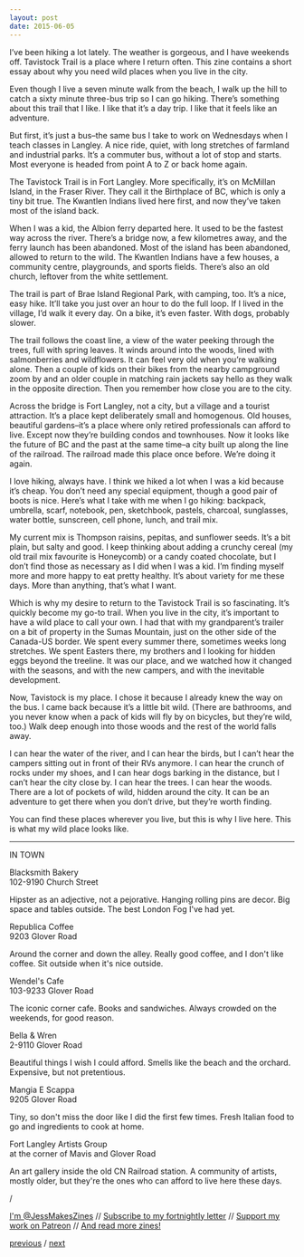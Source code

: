 ```yaml
---
layout: post
date: 2015-06-05
---
```


I’ve been hiking a lot lately. The weather is gorgeous, and I have weekends off. Tavistock Trail is a place where I return often. This zine contains a short essay about why you need wild places when you live in the city.

Even though I live a seven minute walk from the beach, I walk up the hill to catch a sixty minute three-bus trip so I can go hiking. There’s something about this trail that I like. I like that it’s a day trip. I like that it feels like an adventure.

But first, it’s just a bus–the same bus I take to work on Wednesdays when I teach classes in Langley. A nice ride, quiet, with long stretches of farmland and industrial parks. It’s a commuter bus, without a lot of stop and starts. Most everyone is headed from point A to Z or back home again.

The Tavistock Trail is in Fort Langley. More specifically, it’s on McMillan Island, in the Fraser River. They call it the Birthplace of BC, which is only a tiny bit true. The Kwantlen Indians lived here first, and now they’ve taken most of the island back.

When I was a kid, the Albion ferry departed here. It used to be the fastest way across the river. There’s a bridge now, a few kilometres away, and the ferry launch has been abandoned. Most of the island has been abandoned, allowed to return to the wild. The Kwantlen Indians have a few houses, a community centre, playgrounds, and sports fields. There’s also an old church, leftover from the white settlement.

The trail is part of Brae Island Regional Park, with camping, too. It’s a nice, easy hike. It’ll take you just over an hour to do the full loop. If I lived in the village, I’d walk it every day. On a bike, it’s even faster. With dogs, probably slower.

The trail follows the coast line, a view of the water peeking through the trees, full with spring leaves. It winds around into the woods, lined with salmonberries and wildflowers. It can feel very old when you’re walking alone. Then a couple of kids on their bikes from the nearby campground zoom by and an older couple in matching rain jackets say hello as they walk in the opposite direction. Then you remember how close you are to the city.

Across the bridge is Fort Langley, not a city, but a village and a tourist attraction. It’s a place kept deliberately small and homogenous. Old houses, beautiful gardens–it’s a place where only retired professionals can afford to live. Except now they’re building condos and townhouses. Now it looks like the future of BC and the past at the same time–a city built up along the line of the railroad. The railroad made this place once before. We’re doing it again.

I love hiking, always have. I think we hiked a lot when I was a kid because it’s cheap. You don’t need any special equipment, though a good pair of boots is nice. Here’s what I take with me when I go hiking: backpack, umbrella, scarf, notebook, pen, sketchbook, pastels, charcoal, sunglasses, water bottle, sunscreen, cell phone, lunch, and trail mix.

My current mix is Thompson raisins, pepitas, and sunflower seeds. It’s a bit plain, but salty and good. I keep thinking about adding a crunchy cereal (my old trail mix favourite is Honeycomb) or a candy coated chocolate, but I don’t find those as necessary as I did when I was a kid. I’m finding myself more and more happy to eat pretty healthy. It’s about variety for me these days. More than anything, that’s what I want.

Which is why my desire to return to the Tavistock Trail is so fascinating. It’s quickly become my go-to trail. When you live in the city, it’s important to have a wild place to call your own. I had that with my grandparent’s trailer on a bit of property in the Sumas Mountain, just on the other side of the Canada-US border. We spent every summer there, sometimes weeks long stretches. We spent Easters there, my brothers and I looking for hidden eggs beyond the treeline. It was our place, and we watched how it changed with the seasons, and with the new campers, and with the inevitable development.

Now, Tavistock is my place. I chose it because I already knew the way on the bus. I came back because it’s a little bit wild. (There are bathrooms, and you never know when a pack of kids will fly by on bicycles, but they’re wild, too.) Walk deep enough into those woods and the rest of the world falls away.

I can hear the water of the river, and I can hear the birds, but I can’t hear the campers sitting out in front of their RVs anymore. I can hear the crunch of rocks under my shoes, and I can hear dogs barking in the distance, but I can’t hear the city close by. I can hear the trees. I can hear the woods. There are a lot of pockets of wild, hidden around the city. It can be an adventure to get there when you don’t drive, but they’re worth finding.

You can find these places wherever you live, but this is why I live here. This is what my wild place looks like.

---

IN TOWN

Blacksmith Bakery  
102-9190 Church Street

Hipster as an adjective, not a pejorative. Hanging rolling pins are decor. Big space and tables outside. The best London Fog I've had yet.

Republica Coffee  
9203 Glover Road

Around the corner and down the alley. Really good coffee, and I don't like coffee. Sit outside when it's nice outside.

Wendel's Cafe  
103-9233 Glover Road

The iconic corner cafe. Books and sandwiches. Always crowded on the weekends, for good reason.

Bella & Wren  
2-9110 Glover Road

Beautiful things I wish I could afford. Smells like the beach and the orchard. Expensive, but not pretentious. 

Mangia E Scappa  
9205 Glover Road

Tiny, so don't miss the door like I did the first few times. Fresh Italian food to go and ingredients to cook at home.

Fort Langley Artists Group   
at the corner of Mavis and Glover Road

An art gallery inside the old CN Railroad station. A community of artists, mostly older, but they're the ones who can afford to live here these days.

/

[I'm @JessMakesZines](https://twitter.com/JessMakesZines) // [Subscribe to my fortnightly letter](http://tinyletter.com/jessdriscoll) // [Support my work on Patreon](https://www.patreon.com/jessdriscoll) // [And read more zines!](https://jessdriscoll.itch.io/)

<a href="{{page.previous.url}}">previous</a> / <a href="{{page.next.url}}">next</a>
